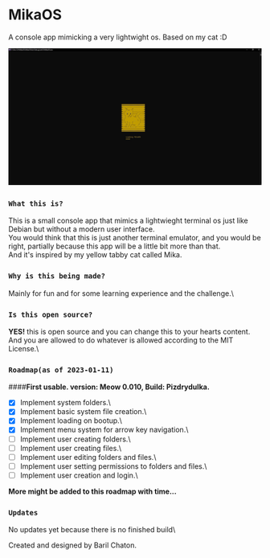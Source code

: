 # MikaOS
A console app mimicking a very lightwight os.
Based on my cat :D

![Alt text](Images/loadingSplash.jpg?raw=true "Title")

### `What this is?`
This is a small console app that mimics a lightwieght terminal os just like Debian but without a modern user interface.\
You would think that this is just another terminal emulator, and you would be right, partially because this app will be a little bit more than that.\
And it's inspired by my yellow tabby cat called Mika.

### `Why is this being made?`
Mainly for fun and for some learning experience and the challenge.\

### `Is this open source?`
<strong>YES!</strong> this is open source and you can change this to your hearts content.\
And you are allowed to do whatever is allowed according to the MIT License.\

### `Roadmap(as of 2023-01-11)`
####<strong>First usable. version: Meow 0.010, Build: Pizdrydulka.</strong>
- [x] Implement system folders.\
- [x] Implement basic system file creation.\
- [x] Implement loading on bootup.\
- [x] Implement menu system for arrow key navigation.\
- [ ] Implement user creating folders.\
- [ ] Implement user creating files.\
- [ ] Implement user editing folders and files.\
- [ ] Implement user setting permissions to folders and files.\
- [ ] Implement user creation and login.\

<strong>More might be added to this roadmap with time...</strong>

### `Updates`
No updates yet because there is no finished build\\

Created and designed by Baril Chaton.
